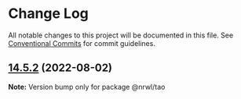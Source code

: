 # Change Log

All notable changes to this project will be documented in this file.
See [Conventional Commits](https://conventionalcommits.org) for commit guidelines.

## [14.5.2](https://github.com/nrwl/nx/compare/14.5.1...14.5.2) (2022-08-02)

**Note:** Version bump only for package @nrwl/tao
